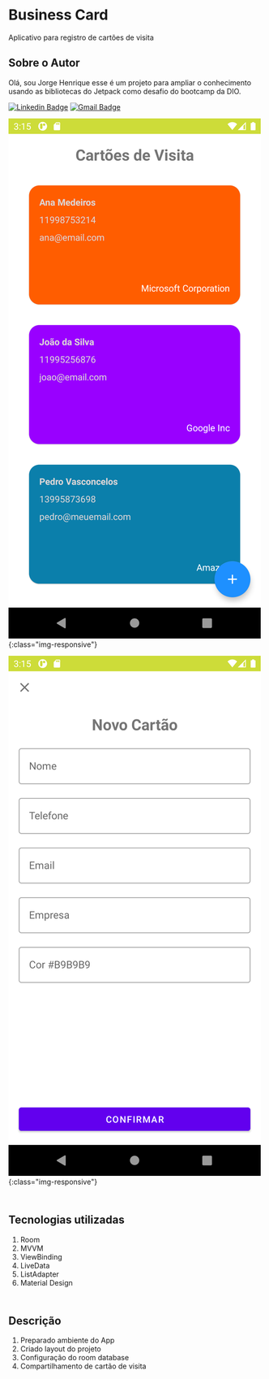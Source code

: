 # Business Card

Aplicativo para registro de cartões de visita

## Sobre o Autor
Olá, sou Jorge Henrique esse é um projeto para ampliar o conhecimento usando as bibliotecas do Jetpack como desafio do bootcamp da DIO.

[![Linkedin Badge](https://img.shields.io/badge/-Jorge_H._Chiarelli-blue?style=flat-square&logo=Linkedin&logoColor=white&link=https://br.linkedin.com/in/jorge-henrique-chiarelli-399251217)](https://br.linkedin.com/in/jorge-henrique-chiarelli-399251217)  [![Gmail Badge](https://img.shields.io/badge/-jhcchiarelli@gmail.com-c14438?style=flat-square&logo=Gmail&logoColor=white&link=mailto:jhcchiarelli@gmail.com)](mailto:jhcchiarelli@gmail.com)

![Screen Shot](https://raw.githubusercontent.com/jhchiarelli/businesscard/master/screenshots/Screenshot_1629224135.png) {:class="img-responsive"}

![Screen Shot](https://raw.githubusercontent.com/jhchiarelli/businesscard/master/screenshots/Screenshot_1629224151.png) {:class="img-responsive"}

## <br />Tecnologias utilizadas
1. Room
2. MVVM
3. ViewBinding
4. LiveData
5. ListAdapter
6. Material Design

## <br />Descrição
1. Preparado ambiente do App
3. Criado layout do projeto
5. Configuração do room database
7. Compartilhamento de cartão de visita